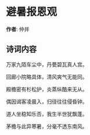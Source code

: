 # 避暑报恩观

**作者**: 仲并

## 诗词内容

万家九陌车尘中，丹甍碧瓦真人宫。

回廊小院略具体，清风爽气无能同。

殿檐密有杉松护，炎蒸纵酷来无从。

偶因谒客凌晨入，归径往往侵昏钟。

道人坐稳知乐否，我生半世犹飘蓬。

茅檐与此异寒暑，分毫不透东南风。

